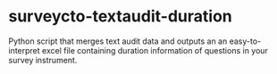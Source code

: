 # surveycto-textaudit-duration
Python script that merges text audit data and outputs an an easy-to-interpret excel file containing duration information of questions in your survey instrument. 
